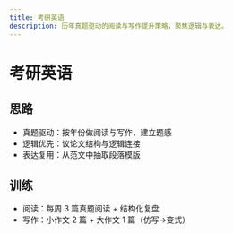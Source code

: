 ```yaml
---
title: 考研英语
description: 历年真题驱动的阅读与写作提升策略，聚焦逻辑与表达。
---
```


# 考研英语

## 思路

- 真题驱动：按年份做阅读与写作，建立题感
- 逻辑优先：议论文结构与逻辑连接
- 表达复用：从范文中抽取段落模版

## 训练

- 阅读：每周 3 篇真题阅读 + 结构化复盘
- 写作：小作文 2 篇 + 大作文 1 篇（仿写→变式）



